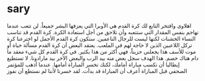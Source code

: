 # sary
اهلاوى وافتخر التابع لك كرة القدم هي الأوبرا التي يعزفها البشر جميعاً. لن تتعب عندما تهاجم بنفس المقدار التي ستتعبه وأن تلاحق من أجل استعادة الكرة. كرة القدم قد تناسب النساء الخشنات لكنها ليست للرجال الناعمين. ستكون كرة القدم الأجمل لو اخترعنا كرة تركل اللاعبين الذين لا حاجة لهم في الملعب. يعتقد البعض أن كرة القدم مسألة حياة أو موت للأسف هذا يجعلني حزيناً، فهي أكثر من هذا بكثير. في كرة القدم كل شيء معقد ما دام هناك خصم. هذا الهدف سجل بعض منه بيد الرب والبعض الآخر بيد مارادونا. لا تستطيع إيطاليا أن تكسب مباراة أمامك، لكنك تخسر المباراة أمامها. عندما أذهب للمؤتمر الصحفي قبل المباراة أعرف أن المباراة قد بدأت. لقد خسرنا لأننا لم نستطع أن نفوز
